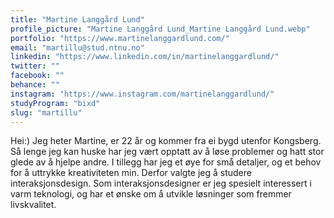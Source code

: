 ```yaml
---
title: "Martine Langgård Lund"
profile_picture: "Martine Langgård Lund_Martine Langgård Lund.webp"
portfolio: "https://www.martinelanggardlund.com/"
email: "martillu@stud.ntnu.no"
linkedin: "https://www.linkedin.com/in/martinelanggardlund/"
twitter: ""
facebook: ""
behance: ""
instagram: "https://www.instagram.com/martinelanggardlund/"
studyProgram: "bixd"
slug: "martillu"
---
```


Hei:) Jeg heter Martine, er 22 år og kommer fra ei bygd utenfor Kongsberg. Så lenge jeg kan huske har jeg vært opptatt av å løse problemer og hatt stor glede av å hjelpe andre. I tillegg har jeg et øye for små detaljer, og et behov for å uttrykke kreativiteten min. Derfor valgte jeg å studere interaksjonsdesign. Som interaksjonsdesigner er jeg spesielt interessert i varm teknologi, og har et ønske om å utvikle løsninger som fremmer livskvalitet.
